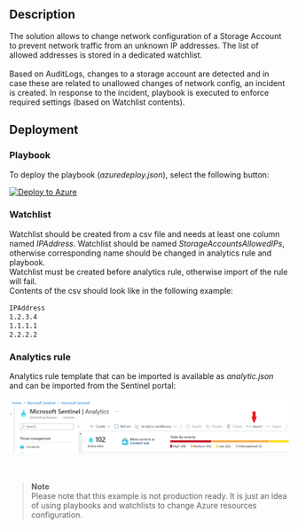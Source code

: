 ## Description

The solution allows to change network configuration of a Storage Account to prevent network traffic from an unknown IP addresses. The list of allowed addresses is stored in a dedicated watchlist.</br></br>
Based on AuditLogs, changes to a storage account are detected and in case these are related to unallowed changes of network config, an incident is created. In response to the incident, playbook is executed to enforce required settings (based on Watchlist contents).

## Deployment

### Playbook
To deploy the playbook (_azuredeploy.json_), select the following button:

[![Deploy to Azure](https://aka.ms/deploytoazurebutton)](https://portal.azure.com/#create/Microsoft.Template/uri/https%3A%2F%2Fraw.githubusercontent.com%2FGrzesB%2FSentinel%2Fmaster%2FPlaybooks%2FChangeNetworkConfigOfStorageAccount%2Fazuredeploy.json)

### Watchlist
Watchlist should be created from a csv file and needs at least one column named _IPAddress_. Watchlist should be named _StorageAccountsAllowedIPs_, otherwise corresponding name should be changed in analytics rule and playbook.</br>
Watchlist must be created before analytics rule, otherwise import of the rule will fail.
</br>
Contents of the csv should look like in the following example:
```
IPAddress
1.2.3.4
1.1.1.1
2.2.2.2
```

### Analytics rule
Analytics rule template that can be imported is available as _analytic.json_ and can be imported from the Sentinel portal:</br></br>
![Screenshot](img/import_rule.png)
</br></br></br>

> **Note**</br>
> Please note that this example is not production ready. It is just an idea of using playbooks and watchlists to change Azure resources configuration.
